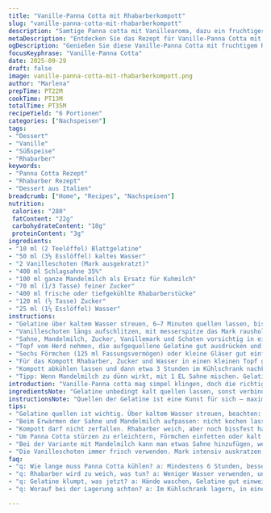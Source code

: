 ```yaml
---
title: "Vanille-Panna Cotta mit Rhabarberkompott"
slug: "vanille-panna-cotta-mit-rhabarberkompott"
description: "Samtige Panna cotta mit Vanillearoma, dazu ein fruchtiges Rhabarberkompott. Gelatine aufquellen lassen, Crememischung langsam erwärmen und die Vanilleschoten auskratzen für intensiven Geschmack. Kompott wird durch langsames Köcheln der Rhabarberstücke bissfest und zart zugleich. Kühlung wichtig für perfekte Konsistenz. Variation mit Mandelmilch statt Kuhmilch für leichte Nuancen. Auf sinnliche Sinne achten: cremig, leicht süß, säuerlich-fruchtig. Gelingt zuverlässig, wenn man auf Temperatur und Textur achtet, nicht nur auf Zeit. Gute Ordnung in der Küche spart Nerven, besonders bei Gelatine. Mithilfe von feinem Sieb vermeidet man ungelöste Klümpchen."
metaDescription: "Entdecken Sie das Rezept für Vanille-Panna Cotta mit Rhabarberkompott; die perfekte Balance von Cremigkeit und Frische"
ogDescription: "Genießen Sie diese Vanille-Panna Cotta mit fruchtigem Rhabarberkompott; ein köstliches Dessert für jeden Anlass"
focusKeyphrase: "Vanille-Panna Cotta"
date: 2025-09-29
draft: false
image: vanille-panna-cotta-mit-rhabarberkompott.png
author: "Marlena"
prepTime: PT22M
cookTime: PT13M
totalTime: PT35M
recipeYield: "6 Portionen"
categories: ["Nachspeisen"]
tags:
- "Dessert"
- "Vanille"
- "Süßspeise"
- "Rhabarber"
keywords:
- "Panna Cotta Rezept"
- "Rhabarber Rezept"
- "Dessert aus Italien"
breadcrumb: ["Home", "Recipes", "Nachspeisen"]
nutrition: 
 calories: "280"
 fatContent: "22g"
 carbohydrateContent: "18g"
 proteinContent: "3g"
ingredients:
- "10 ml (2 Teelöffel) Blattgelatine"
- "50 ml (3½ Esslöffel) kaltes Wasser"
- "2 Vanilleschoten (Mark ausgekratzt)"
- "400 ml Schlagsahne 35%"
- "100 ml ganze Mandelmilch als Ersatz für Kuhmilch"
- "70 ml (1/3 Tasse) feiner Zucker"
- "400 ml frische oder tiefgekühlte Rhabarberstücke"
- "120 ml (½ Tasse) Zucker"
- "25 ml (1⅔ Esslöffel) Wasser"
instructions:
- "Gelatine über kaltem Wasser streuen, 6–7 Minuten quellen lassen, bis sie weich ist aber noch nicht flüssig. Wichtig: Nicht zu lange, wird sonst zäh."
- "Vanilleschoten längs aufschlitzen, mit messerspitze das Mark rausholen. Mark und Schoten beiseitelegen, um maximal viel Aroma zu ziehen."
- "Sahne, Mandelmilch, Zucker, Vanillemark und Schoten vorsichtig in einem Topf bei mittlerer Hitze erwärmen, aber nicht kochen. Dabei rühren, bis Zucker aufgelöst und die Mischung dampfend heiß ist (Nicht über 85 °C!). Duften sollte es stark nach Vanille."
- "Topf vom Herd nehmen, die aufgequollene Gelatine gut ausdrücken und in der noch warmen Flüssigkeit mit einem Schneebesen einrühren, bis keine Klumpen mehr sichtbar sind. Anschließend die Flüssigkeit durch ein feines Sieb gießen, um Vanilleschotenreste und eventuell ungelöste Gelatine zu entfernen."
- "Sechs Förmchen (125 ml Fassungsvermögen) oder kleine Gläser gut einfetten oder kalt ausspülen, damit sich die Panna cotta später leichter stürzen lässt. Flüssigkeit einfüllen, abdecken mit Frischhaltefolie direkt auf der Oberfläche, damit sich keine Haut bildet. Mindestens 6 Stunden, besser über Nacht kühl stellen. Fingerprobe: Panna cotta soll leicht wackeln, sonst zu fest."
- "Für das Kompott Rhabarber, Zucker und Wasser in einen kleinen Topf geben, zum Kochen bringen. Bei mittlerer Hitze leicht köcheln lassen, bis die Stücken anfangen weich zu werden aber noch Form haben, 6–7 Minuten. Kein Durchkochen zu Mus, es soll noch Biss haben."
- "Kompott abkühlen lassen und dann etwa 3 Stunden im Kühlschrank nachkühlen. Vor dem Servieren Panna cotta mit Kompott garnieren. Wer will, stürzt die Panna cotta vorher auf Teller – dazu mit einem Messer den Rand lösen und kurz in heißes Wasser tauchen, dann auf Teller stürzen."
- "Tipp: Wenn Mandelmilch zu dünn wirkt, mit 1 EL Sahne mischen. Gelatine immer quellen lassen, zu lange quellen ist genauso schädlich wie zu kurz. Vanilleschoten richtig auskratzen verhindert bittere Aromen, oft wird das Mark unterschätzt. Rhabarber rasselt beim Köcheln, wenn er fertig ist."
introduction: "Vanille-Panna cotta mag simpel klingen, doch die richtige Balance von Cremigkeit und Festigkeit erfordert ein Gefühl für Temperatur und Zutaten. Von früheren Versuchen weiß ich, dass das langsame Erwärmen von Sahne und Vanille markant den Geschmack erzeugt, während schnelles Kochen oft enttäuscht. Die Zugabe von Mandelmilch statt Kuhmilch bringt subtilen Geschmack, macht es leichter. Wichtig: Gelatine darf nicht klumpen, sie will Geduld und sanfte Hände. Kompott aus Rhabarber bringt die perfekte säuerliche Frische und Kontrast. Hier erzähle ich von Tricks aus meiner Praxis – ohne Firlefanz."
ingredientsNote: "Gelatine unbedingt kalt quellen lassen, sonst verbindet sie sich nicht richtig. Mandelmilch enthält weniger Fett als Kuhmilch, daher für ein intensiveres Mundgefühl etwas Sahne dazugeben. Vanilleschoten sollten frisch und aromastark sein, ausgekratztes Mark unbedingt verwenden. Zucker kann je nach Geschmack variiert werden, experimentieren mit Rohrohrzucker für mehr Tiefe. Rhabarber gut waschen, bei tiefgekühltem Kompott nicht vorher auftauen, sonst zerfällt es zu sehr. Wasser beim Kompott reduziert die Intensität, sparsam verwenden. Förmchen leicht einfetten oder kalt ausspülen, sonst klebt die Panna cotta fest, stürzen klappt dann schwer."
instructionsNote: "Quellen der Gelatine ist eine Kunst für sich – maximal 7 Minuten, nicht länger. Beim Erwärmen der Creme-Milch-Zucker-Vanille-Mischung auf mittlerer Hitze achten, dass sich keine Haut bildet – öfter rühren. Vanilleschoten vorher aufschneiden und auskratzen, das Mark entfaltet das Aroma intensiv. Nach Einrühren der Gelatine gut verquirlen, damit keine Klümpchen bleiben, und vor dem Eingießen unbedingt durch ein feines Sieb gießen. Förmchen vorbereiten: kalt ausgespült oder mit ganz wenig Öl ausreiben, schnell ausleeren, sonst gleitet Panna cotta nicht heraus. Kompott darf nicht zu weich werden, schöne Textur beim Rhabarber ist essenziell, deshalb Temperatur und Zeit genau beobachten. Zum Servieren, Panna cotta eventuell kurz in heißes Wasser tauchen, dann stürzen. Kühlung mindestens 6 Stunden, besser über Nacht, sonst fällt die Struktur auseinander."
tips:
- "Gelatine quellen ist wichtig. Über kaltem Wasser streuen, beachten: nicht länger als 7 Minuten warten. Zu lange macht sie zäh. Und klumpig, das ist oft ein Problem."
- "Beim Erwärmen der Sahne und Mandelmilch aufpassen: nicht kochen lassen. Ideal bei mittlerer Hitze. Rühren, damit nichts anbrennt. Der Duft von Vanille ist ein gutes Zeichen."
- "Kompott darf nicht zerfallen. Rhabarber weich, aber noch bissfest halten. 6–7 Minuten köcheln. Wenn die Stücke noch rascheln, ist es gut. Alternativ: weniger Wasser."
- "Um Panna Cotta stürzen zu erleichtern, Förmchen einfetten oder kalt ausspülen. Warten bis sie gut kühlt. Wenn zu lange, dann ist es fest. Struktur muss stabil sein."
- "Bei der Variante mit Mandelmilch kann man etwas Sahne hinzufügen, wenn die Konsistenz zu dünn erscheint. Das bringt Cremigkeit. Achten: nicht zu viel."
- "Die Vanilleschoten immer frisch verwenden. Mark intensiv auskratzen, das Aroma macht viel aus. Genug Zucker ist wichtig, sonst zu fade. Manchmal Rohrohrzucker nutzen."
faq:
- "q: Wie lange muss Panna Cotta kühlen? a: Mindestens 6 Stunden, besser über Nacht. Wenn es wackelt, perfekt. Zu fest, dann wird es schwierig."
- "q: Rhabarber wird zu weich, was tun? a: Weniger Wasser verwenden, und beim Kochen aufpassen. Es darf nicht zu Mus werden. Bissfest halten."
- "q: Gelatine klumpt, was jetzt? a: Hände waschen, Gelatine gut einweichen. Nach dem Erwärmen gut einrühren. Ansonsten: neues Gelatineblatt."
- "q: Worauf bei der Lagerung achten? a: Im Kühlschrank lagern, in einem geschlossenen Behälter. Aber auch: nicht zu lange, dann Geschmack verliert."

---
```

